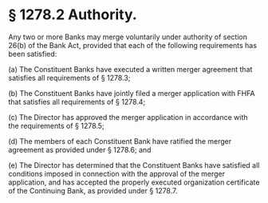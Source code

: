 # § 1278.2   Authority.

Any two or more Banks may merge voluntarily under authority of section 26(b) of the Bank Act, provided that each of the following requirements has been satisfied:


(a) The Constituent Banks have executed a written merger agreement that satisfies all requirements of § 1278.3;


(b) The Constituent Banks have jointly filed a merger application with FHFA that satisfies all requirements of § 1278.4;


(c) The Director has approved the merger application in accordance with the requirements of § 1278.5;


(d) The members of each Constituent Bank have ratified the merger agreement as provided under § 1278.6; and


(e) The Director has determined that the Constituent Banks have satisfied all conditions imposed in connection with the approval of the merger application, and has accepted the properly executed organization certificate of the Continuing Bank, as provided under § 1278.7.




